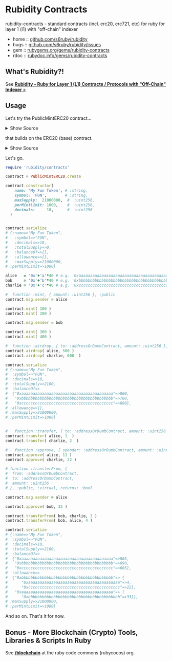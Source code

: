 # Rubidity Contracts

 rubidity-contracts - standard contracts (incl. erc20, erc721, etc) for ruby for layer 1 (l1) with "off-chain" indexer
 
* home  :: [github.com/s6ruby/rubidity](https://github.com/s6ruby/rubidity)
* bugs  :: [github.com/s6ruby/rubidity/issues](https://github.com/s6ruby/rubidity/issues)
* gem   :: [rubygems.org/gems/rubidity-contracts](https://rubygems.org/gems/rubidity-contracts)
* rdoc  :: [rubydoc.info/gems/rubidity-contracts](http://rubydoc.info/gems/rubidity-contracts)



## What's Rubidity?!

See [**Rubidity - Ruby for Layer 1 (L1) Contracts / Protocols with "Off-Chain" Indexer**  »](https://github.com/s6ruby/rubidity)




## Usage

Let's try the PublicMintERC20 contract...

<details>
<summary markdown="1">Show Source</summary>

[contracts/public_mint_erc20.rb](lib/rubidity/contracts/public_mint_erc20.rb):

```ruby
class PublicMintERC20 < ERC20
  
  uint256 :public, :maxSupply
  uint256 :public, :perMintLimit
  
  constructor(
    name: :string,
    symbol: :string,
    maxSupply: :uint256,
    perMintLimit: :uint256,
    decimals: :uint256
  ) {
    ERC20(name: name, symbol: symbol, decimals: decimals)
    s.maxSupply = maxSupply
    s.perMintLimit = perMintLimit
  }
  
  function :mint, { amount: :uint256 }, :public do
    assert(amount > 0, 'Amount must be positive')
    assert(amount <= s.perMintLimit, 'Exceeded mint limit')
    
    assert(s.totalSupply + amount <= s.maxSupply, 'Exceeded max supply')
    
    _mint(to: msg.sender, amount: amount)
  end
  
  function :airdrop, { to: :addressOrDumbContract, amount: :uint256 }, :public do
    assert(amount > 0, 'Amount must be positive')
    assert(amount <= s.perMintLimit, 'Exceeded mint limit')
    
    assert(s.totalSupply + amount <= s.maxSupply, 'Exceeded max supply')
    
    _mint(to: to, amount: amount)
  end
end
```

</details>

that builds on the ERC20 (base) contract.

<details>
<summary markdown="1">Show Source</summary>

[contracts/erc20.rb](lib/rubidity/contracts/erc20.rb):

```ruby
class ERC20 < ContractImplementation
  pragma :rubidity, "1.0.0"
  
  abstract
  
  event :Transfer, { from: :addressOrDumbContract, to: :addressOrDumbContract, amount: :uint256 }
  event :Approval, { owner: :addressOrDumbContract, spender: :addressOrDumbContract, amount: :uint256 }

  string :public, :name
  string :public, :symbol
  uint256 :public, :decimals
  
  uint256 :public, :totalSupply

  mapping ({ addressOrDumbContract: :uint256 }), :public, :balanceOf
  mapping ({ addressOrDumbContract: mapping(addressOrDumbContract: :uint256) }), :public, :allowance
  
  constructor(name: :string, symbol: :string, decimals: :uint256) {
    s.name = name
    s.symbol = symbol
    s.decimals = decimals
  }

  function :approve, { spender: :addressOrDumbContract, amount: :uint256 }, :public, :virtual, returns: :bool do
    s.allowance[msg.sender][spender] = amount
    
    emit :Approval, owner: msg.sender, spender: spender, amount: amount
    
    return true
  end
  
  function :decreaseAllowanceUntilZero, { spender: :addressOrDumbContract, difference: :uint256 }, :public, :virtual, returns: :bool do
    allowed = s.allowance[msg.sender][spender]
    
    newAllowed = allowed > difference ? allowed - difference : 0
    
    approve(spender: spender, amount: newAllowed)
    
    return true
  end
  
  function :transfer, { to: :addressOrDumbContract, amount: :uint256 }, :public, :virtual, returns: :bool do
    assert(s.balanceOf[msg.sender] >= amount, 'Insufficient balance')
    
    s.balanceOf[msg.sender] -= amount
    s.balanceOf[to] += amount

    # emit :Transfer, from: msg.sender, to: to, amount: amount
    
    return true
  end
  
  function :transferFrom, {
    from: :addressOrDumbContract,
    to: :addressOrDumbContract,
    amount: :uint256
  }, :public, :virtual, returns: :bool do
    allowed = s.allowance[from][msg.sender]
    
    assert(s.balanceOf[from] >= amount, 'Insufficient balance')
    assert(allowed >= amount, 'Insufficient allowance')
    
    s.allowance[from][msg.sender] = allowed - amount
    
    s.balanceOf[from] -= amount
    s.balanceOf[to] += amount
    
    emit :Transfer, from: from, to: to, amount: amount
    
    return true
  end
  
  function :_mint, { to: :addressOrDumbContract, amount: :uint256 }, :internal, :virtual do
    s.totalSupply += amount
    s.balanceOf[to] += amount
    
    # emit :Transfer, from: address(0), to: to, amount: amount
  end
  
  function :_burn, { from: :addressOrDumbContract, amount: :uint256 }, :internal, :virtual do
    s.balanceOf[from] -= amount
    s.totalSupply -= amount
    
    emit :Transfer, from: from, to: address(0), amount: amount
  end
end
```

</details>



Let's go.

``` ruby
require 'rubidity/contracts'

contract = PublicMintERC20.create

contract.constructor(
    name: 'My Fun Token', # :string,
    symbol: 'FUN',        # :string,
    maxSupply:  21000000,  #  :uint256,
    perMintLimit: 1000,    #  :uint256,
    decimals:     18,      #  :uint256
  ) 


contract.serialize
# {:name=>"My Fun Token",
#   :symbol=>"FUN",
#   :decimals=>18,
#   :totalSupply=>0,
#   :balanceOf=>{},
#   :allowance=>{},
#   :maxSupply=>21000000,
# :perMintLimit=>1000}

alice   = '0x'+'a'*40 # e.g. '0xaaaaaaaaaaaaaaaaaaaaaaaaaaaaaaaaaaaaaaaa'
bob     = '0x'+'b'*40 # e.g. '0xbbbbbbbbbbbbbbbbbbbbbbbbbbbbbbbbbbbbbbbb'
charlie = '0x'+'c'*40 # e.g. '0xcccccccccccccccccccccccccccccccccccccccc'

#  function :mint, { amount: :uint256 }, :public  
contract.msg.sender = alice

contract.mint( 100 )
contract.mint( 200 )

contract.msg.sender = bob

contract.mint( 300 )
contract.mint( 400 )

#  function :airdrop, { to: :addressOrDumbContract, amount: :uint256 }, :public
contract.airdrop( alice, 500 )
contract.airdrop( charlie, 600  )

contract.serialize
# {:name=>"My Fun Token",
#  :symbol=>"FUN",
#  :decimals=>18,
#  :totalSupply=>2100,
#  :balanceOf=>
#  {"0xaaaaaaaaaaaaaaaaaaaaaaaaaaaaaaaaaaaaaaaa"=>800,
#   "0xbbbbbbbbbbbbbbbbbbbbbbbbbbbbbbbbbbbbbbbb"=>700,
#   "0xcccccccccccccccccccccccccccccccccccccccc"=>600},
# :allowance=>{},
# :maxSupply=>21000000,
# :perMintLimit=>1000}


#   function :transfer, { to: :addressOrDumbContract, amount: :uint256 }, :public, :virtual, returns: :bool
contract.transfer( alice, 1  )
contract.transfer( charlie, 2  )

#   function :approve, { spender: :addressOrDumbContract, amount: :uint256 }, :public, :virtual, returns: :bool do
contract.approve( alice, 11 )
contract.approve( charlie, 22 )

# function :transferFrom, {
#  from: :addressOrDumbContract,
#  to: :addressOrDumbContract,
#  amount: :uint256
# }, :public, :virtual, returns: :bool

contract.msg.sender = alice

contract.approve( bob, 33 )

contract.transferFrom( bob, charlie, 3 )
contract.transferFrom( bob, alice, 4 )

contract.serialize
# {:name=>"My Fun Token",
#  :symbol=>"FUN",
#  :decimals=>18,
#  :totalSupply=>2100,
#  :balanceOf=> 
#  {"0xaaaaaaaaaaaaaaaaaaaaaaaaaaaaaaaaaaaaaaaa"=>805,
#   "0xbbbbbbbbbbbbbbbbbbbbbbbbbbbbbbbbbbbbbbbb"=>690,
#   "0xcccccccccccccccccccccccccccccccccccccccc"=>605},
#  :allowance=>
#  {"0xbbbbbbbbbbbbbbbbbbbbbbbbbbbbbbbbbbbbbbbb"=> {
#      "0xaaaaaaaaaaaaaaaaaaaaaaaaaaaaaaaaaaaaaaaa"=>4, 
#      "0xcccccccccccccccccccccccccccccccccccccccc"=>22},
#   "0xaaaaaaaaaaaaaaaaaaaaaaaaaaaaaaaaaaaaaaaa"=> {
#      "0xbbbbbbbbbbbbbbbbbbbbbbbbbbbbbbbbbbbbbbbb"=>33}},
# :maxSupply=>21000000,
# :perMintLimit=>1000}
```

And so on. That's it for now.



## Bonus - More Blockchain (Crypto) Tools, Libraries & Scripts In Ruby

See [**/blockchain**](https://github.com/rubycocos/blockchain) 
at the ruby code commons (rubycocos) org.

